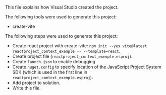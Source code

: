 This file explains how Visual Studio created the project.

The following tools were used to generate this project:
- create-vite

The following steps were used to generate this project:
- Create react project with create-vite: `npm init --yes vite@latest reactproject_context_exemple -- --template=react`.
- Create project file (`reactproject_context_exemple.esproj`).
- Create `launch.json` to enable debugging.
- Create `nuget.config` to specify location of the JavaScript Project System SDK (which is used in the first line in `reactproject_context_exemple.esproj`).
- Add project to solution.
- Write this file.
